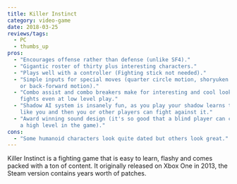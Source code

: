 ```yaml
---
title: Killer Instinct
category: video-game
date: 2018-03-25
reviews/tags:
  - PC
  - thumbs_up
pros:
  - "Encourages offense rather than defense (unlike SF4)."
  - "Gigantic roster of thirty plus interesting characters."
  - "Plays well with a controller (Fighting stick not needed)."
  - "Simple inputs for special moves (quarter circle motion, shoryuken motion,
    or back-forward motion)."
  - "Combo assist and combo breakers make for interesting and cool looking
    fights even at low level play."
  - "Shadow AI system is insanely fun, as you play your shadow learns to play
    like you and then you or other players can fight against it."
  - "Award winning sound design (it's so good that a blind player can compete at
    a high level in the game)."
cons:
  - "Some humanoid characters look quite dated but others look great."
---
```


Killer Instinct is a fighting game that is easy to learn, flashy and comes
packed with a ton of content. It originally released on Xbox One in 2013, the
Steam version contains years worth of patches.
